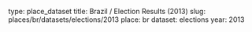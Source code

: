 type: place_dataset
title: Brazil / Election Results (2013)
slug: places/br/datasets/elections/2013
place: br
dataset: elections
year: 2013
